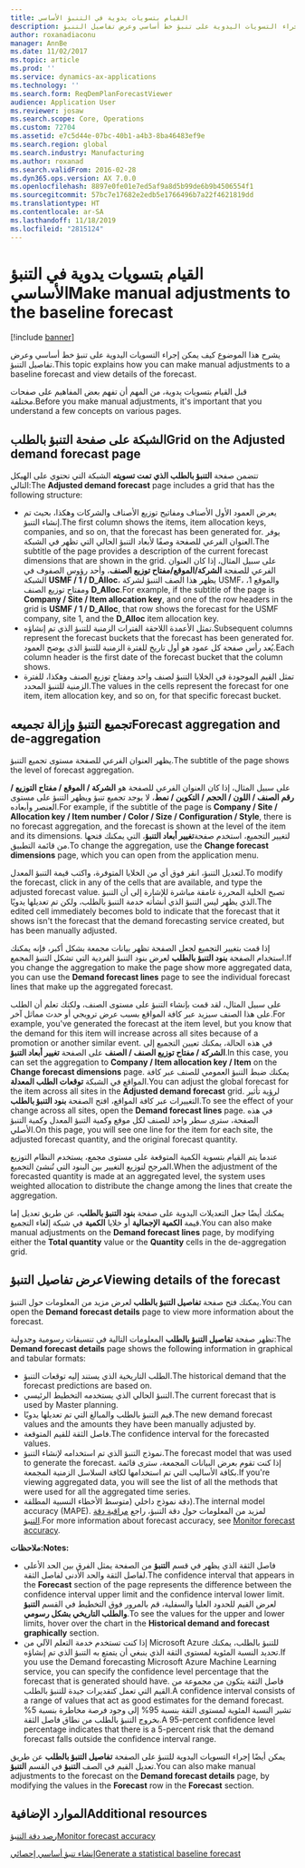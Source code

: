 ```yaml
---
title: القيام بتسويات يدوية في التنبؤ الأساسي
description: يشرح هذا الموضوع كيف يمكن إجراء التسويات اليدوية على تنبؤ خط أساسي وعرض تفاصيل التنبؤ.
author: roxanadiaconu
manager: AnnBe
ms.date: 11/02/2017
ms.topic: article
ms.prod: ''
ms.service: dynamics-ax-applications
ms.technology: ''
ms.search.form: ReqDemPlanForecastViewer
audience: Application User
ms.reviewer: josaw
ms.search.scope: Core, Operations
ms.custom: 72704
ms.assetid: e7c5d44e-07bc-40b1-a4b3-8ba46483ef9e
ms.search.region: global
ms.search.industry: Manufacturing
ms.author: roxanad
ms.search.validFrom: 2016-02-28
ms.dyn365.ops.version: AX 7.0.0
ms.openlocfilehash: 8897e0fe01e7ed5af9a8d5b99de6b9b4506554f1
ms.sourcegitcommit: 57bc7e17682e2edb5e1766496b7a22f4621819dd
ms.translationtype: HT
ms.contentlocale: ar-SA
ms.lasthandoff: 11/18/2019
ms.locfileid: "2815124"
---
```

# <a name="make-manual-adjustments-to-the-baseline-forecast"></a><span data-ttu-id="c4216-103">القيام بتسويات يدوية في التنبؤ الأساسي</span><span class="sxs-lookup"><span data-stu-id="c4216-103">Make manual adjustments to the baseline forecast</span></span>

[!include [banner](../includes/banner.md)]

<span data-ttu-id="c4216-104">يشرح هذا الموضوع كيف يمكن إجراء التسويات اليدوية على تنبؤ خط أساسي وعرض تفاصيل التنبؤ.</span><span class="sxs-lookup"><span data-stu-id="c4216-104">This topic explains how you can make manual adjustments to a baseline forecast and view details of the forecast.</span></span> 

<span data-ttu-id="c4216-105">قبل القيام بتسويات يدوية، من المهم أن تفهم بعض المفاهيم على صفحات مختلفة.</span><span class="sxs-lookup"><span data-stu-id="c4216-105">Before you make manual adjustments, it's important that you understand a few concepts on various pages.</span></span>

## <a name="grid-on-the-adjusted-demand-forecast-page"></a><span data-ttu-id="c4216-106">الشبكة على صفحة التنبؤ بالطلب</span><span class="sxs-lookup"><span data-stu-id="c4216-106">Grid on the Adjusted demand forecast page</span></span>
<span data-ttu-id="c4216-107">تتضمن صفحة **‏‫‏‫التنبؤ بالطلب‬ الذي تمت تسويته‬** الشبكة التي تحتوي على الهيكل التالي:</span><span class="sxs-lookup"><span data-stu-id="c4216-107">The **Adjusted demand forecast** page includes a grid that has the following structure:</span></span>

-   <span data-ttu-id="c4216-108">يعرض العمود الأول الأصناف ومفاتيح توزيع الأصناف والشركات وهكذا، بحيث تم إنشاء التنبؤ.</span><span class="sxs-lookup"><span data-stu-id="c4216-108">The first column shows the items, item allocation keys, companies, and so on, that the forecast has been generated for.</span></span> <span data-ttu-id="c4216-109">يوفر العنوان الفرعي للصفحة وصفًا لأبعاد التنبؤ الحالي التي تظهر في الشبكة.</span><span class="sxs-lookup"><span data-stu-id="c4216-109">The subtitle of the page provides a description of the current forecast dimensions that are shown in the grid.</span></span> <span data-ttu-id="c4216-110">على سبيل المثال، إذا كان العنوان الفرعي للصفحة **الشركة/الموقع/مفتاح توزيع الصنف**، وأحد رؤوس الصفوف في الشبكة **USMF / 1 / D\_Alloc**، يظهر هذا الصف التنبؤ لشركة USMF، والموقع 1، ومفتاح توزيع الصنف **D\_Alloc**.</span><span class="sxs-lookup"><span data-stu-id="c4216-110">For example, if the subtitle of the page is **Company / Site / Item allocation key**, and one of the row headers in the grid is **USMF / 1 / D\_Alloc**, that row shows the forecast for the USMF company, site 1, and the **D\_Alloc** item allocation key.</span></span>
-   <span data-ttu-id="c4216-111">تمثل الأعمدة اللاحقة الفترات الزمنية للتنبؤ الذي تم إنشاؤه.</span><span class="sxs-lookup"><span data-stu-id="c4216-111">Subsequent columns represent the forecast buckets that the forecast has been generated for.</span></span> <span data-ttu-id="c4216-112">يُعد رأس صفحة كل عمود هو أول تاريخ للفترة الزمنية للتنبؤ الذي يوضح العمود.</span><span class="sxs-lookup"><span data-stu-id="c4216-112">Each column header is the first date of the forecast bucket that the column shows.</span></span>
-   <span data-ttu-id="c4216-113">تمثل القيم الموجودة في الخلايا التنبؤ لصنف واحد ومفتاح توزيع الصنف وهكذا، للفترة الزمنية للتنبؤ المحدد.</span><span class="sxs-lookup"><span data-stu-id="c4216-113">The values in the cells represent the forecast for one item, item allocation key, and so on, for that specific forecast bucket.</span></span>

## <a name="forecast-aggregation-and-de-aggregation"></a><span data-ttu-id="c4216-114">تجميع التنبؤ وإزالة تجميعه</span><span class="sxs-lookup"><span data-stu-id="c4216-114">Forecast aggregation and de-aggregation</span></span>
<span data-ttu-id="c4216-115">يظهر العنوان الفرعي للصفحة مستوى تجميع التنبؤ.</span><span class="sxs-lookup"><span data-stu-id="c4216-115">The subtitle of the page shows the level of forecast aggregation.</span></span> 

<span data-ttu-id="c4216-116">على سبيل المثال، إذا كان العنوان الفرعي للصفحة هو **الشركة / الموقع / مفتاح التوزيع / رقم الصنف / اللون / الحجم / التكوين / نمط**، لا يوجد تجميع تنبؤ ويظهر التنبؤ على مستوى العنصر وأبعاده.</span><span class="sxs-lookup"><span data-stu-id="c4216-116">For example, if the subtitle of the page is **Company / Site / Allocation key / Item number / Color / Size / Configuration / Style**, there is no forecast aggregation, and the forecast is shown at the level of the item and its dimensions.</span></span> <span data-ttu-id="c4216-117">لتغيير التجميع، استخدم صفحة**تغيير أبعاد التنبؤ**، التي يمكنك فتحها من قائمة التطبيق.</span><span class="sxs-lookup"><span data-stu-id="c4216-117">To change the aggregation, use the **Change forecast dimensions** page, which you can open from the application menu.</span></span> 

<span data-ttu-id="c4216-118">لتعديل التنبؤ، انقر فوق أي من الخلايا المتوفرة، واكتب قيمة التنبؤ المعدل.</span><span class="sxs-lookup"><span data-stu-id="c4216-118">To modify the forecast, click in any of the cells that are available, and type the adjusted forecast value.</span></span> <span data-ttu-id="c4216-119">تصبح الخلية المحررة غامقة مباشرة للإشارة إلى أن التنبؤ الذي يظهر ليس التنبؤ الذي أنشأته خدمة التنبؤ بالطلب، ولكن تم تعديلها يدويًا.</span><span class="sxs-lookup"><span data-stu-id="c4216-119">The edited cell immediately becomes bold to indicate that the forecast that it shows isn't the forecast that the demand forecasting service created, but has been manually adjusted.</span></span> 

<span data-ttu-id="c4216-120">إذا قمت بتغيير التجميع لجعل الصفحة تظهر بيانات مجمعة بشكل أكبر، فإنه يمكنك استخدام الصفحة **بنود التنبؤ بالطلب** لعرض بنود التنبؤ الفردية التي تشكل التنبؤ المجمع.</span><span class="sxs-lookup"><span data-stu-id="c4216-120">If you change the aggregation to make the page show more aggregated data, you can use the **Demand forecast lines** page to see the individual forecast lines that make up the aggregated forecast.</span></span> 

<span data-ttu-id="c4216-121">على سبيل المثال، لقد قمت بإنشاء التنبؤ على مستوى الصنف، ولكنك تعلم أن الطلب على هذا الصنف سيزيد عبر كافة المواقع بسبب عرض ترويجي أو حدث مماثل آخر.</span><span class="sxs-lookup"><span data-stu-id="c4216-121">For example, you've generated the forecast at the item level, but you know that the demand for this item will increase across all sites because of a promotion or another similar event.</span></span> <span data-ttu-id="c4216-122">في هذه الحالة، يمكنك تعيين التجميع إلى **الشركة / مفتاح توزيع الصنف / الصنف** على الصفحة **تغيير أبعاد التنبؤ**.</span><span class="sxs-lookup"><span data-stu-id="c4216-122">In this case, you can set the aggregation to **Company / Item allocation key / Item** on the **Change forecast dimensions** page.</span></span> <span data-ttu-id="c4216-123">يمكنك ضبط التنبؤ العمومي للصنف عبر كافة المواقع في الشبكة **توقعات الطلب المعدلة**.</span><span class="sxs-lookup"><span data-stu-id="c4216-123">You can adjust the global forecast for the item across all sites in the **Adjusted demand forecast** grid.</span></span> <span data-ttu-id="c4216-124">لرؤية تأثير التغييرات عبر كافة المواقع، افتح الصفحة **بنود التنبؤ بالطلب**.</span><span class="sxs-lookup"><span data-stu-id="c4216-124">To see the effect of your change across all sites, open the **Demand forecast lines** page.</span></span> <span data-ttu-id="c4216-125">في هذه الصفحة، سترى سطر واحد للصنف لكل موقع وكمية التنبؤ المعدل وكمية التنبؤ الأصلي.</span><span class="sxs-lookup"><span data-stu-id="c4216-125">On this page, you will see one line for the item for each site, the adjusted forecast quantity, and the original forecast quantity.</span></span> 

<span data-ttu-id="c4216-126">عندما يتم القيام بتسوية الكمية المتوقعة على مستوى مجمع، يستخدم النظام التوزيع المرجح لتوزيع التغيير بين البنود التي تُنشئ التجميع.</span><span class="sxs-lookup"><span data-stu-id="c4216-126">When the adjustment of the forecasted quantity is made at an aggregated level, the system uses weighted allocation to distribute the change among the lines that create the aggregation.</span></span> 

<span data-ttu-id="c4216-127">يمكنك أيضًا جعل التعديلات اليدوية على صفحة **بنود التنبؤ بالطلب**، عن طريق تعديل إما قيمة **الكمية الإجمالية** أو خلايا **الكمية** في شبكة إلغاء التجميع.</span><span class="sxs-lookup"><span data-stu-id="c4216-127">You can also make manual adjustments on the **Demand forecast lines** page, by modifying either the **Total quantity** value or the **Quantity** cells in the de-aggregation grid.</span></span>

## <a name="viewing-details-of-the-forecast"></a><span data-ttu-id="c4216-128">عرض تفاصيل التنبؤ</span><span class="sxs-lookup"><span data-stu-id="c4216-128">Viewing details of the forecast</span></span>
<span data-ttu-id="c4216-129">يمكنك فتح صفحة **تفاصيل التنبؤ بالطلب** لعرض مزيد من المعلومات حول التنبؤ.</span><span class="sxs-lookup"><span data-stu-id="c4216-129">You can open the **Demand forecast details** page to view more information about the forecast.</span></span> 

<span data-ttu-id="c4216-130">تظهر صفحة **تفاصيل التنبؤ بالطلب** المعلومات التالية في تنسيقات رسومية وجدولية:</span><span class="sxs-lookup"><span data-stu-id="c4216-130">The **Demand forecast details** page shows the following information in graphical and tabular formats:</span></span>

-   <span data-ttu-id="c4216-131">الطلب التاريخية الذي يستند إليه توقعات التنبؤ.</span><span class="sxs-lookup"><span data-stu-id="c4216-131">The historical demand that the forecast predictions are based on.</span></span>
-   <span data-ttu-id="c4216-132">التنبؤ الحالي الذي يستخدمه التخطيط الرئيسي.</span><span class="sxs-lookup"><span data-stu-id="c4216-132">The current forecast that is used by Master planning.</span></span>
-   <span data-ttu-id="c4216-133">قيم التنبؤ بالطلب والمبالغ التي تم تعديلها يدويًا.</span><span class="sxs-lookup"><span data-stu-id="c4216-133">The new demand forecast values and the amounts they have been manually adjusted by.</span></span>
-   <span data-ttu-id="c4216-134">فاصل الثقة للقيم المتوقعة.</span><span class="sxs-lookup"><span data-stu-id="c4216-134">The confidence interval for the forecasted values.</span></span>
-   <span data-ttu-id="c4216-135">نموذج التنبؤ الذي تم استخدامه لإنشاء التنبؤ.</span><span class="sxs-lookup"><span data-stu-id="c4216-135">The forecast model that was used to generate the forecast.</span></span> <span data-ttu-id="c4216-136">إذا كنت تقوم بعرض البيانات المجمعة، سترى قائمة بكافة الأساليب التي تم استخدامها لكافة السلاسل الزمنية المجمعة.</span><span class="sxs-lookup"><span data-stu-id="c4216-136">If you're viewing aggregated data, you will see the list of all the methods that were used for all the aggregated time series.</span></span>
-   <span data-ttu-id="c4216-137">دقة نموذج داخلي (‏‫متوسط الأخطاء النسبية المطلقة‬).</span><span class="sxs-lookup"><span data-stu-id="c4216-137">The internal model accuracy (MAPE).</span></span> <span data-ttu-id="c4216-138">لمزيد من المعلومات حول دقة التنبؤ، راجع [مراقبة دقة التنبؤ](monitor-forecast-accuracy.md).</span><span class="sxs-lookup"><span data-stu-id="c4216-138">For more information about forecast accuracy, see [Monitor forecast accuracy](monitor-forecast-accuracy.md).</span></span>

<span data-ttu-id="c4216-139">**ملاحظات:**</span><span class="sxs-lookup"><span data-stu-id="c4216-139">**Notes:**</span></span>

-   <span data-ttu-id="c4216-140">فاصل الثقة الذي يظهر في قسم **التنبؤ** من الصفحة يمثل الفرق بين الحد الأعلى لفاصل الثقة والحد الأدنى لفاصل الثقة.</span><span class="sxs-lookup"><span data-stu-id="c4216-140">The confidence interval that appears in the **Forecast** section of the page represents the difference between the confidence interval upper limit and the confidence interval lower limit.</span></span> <span data-ttu-id="c4216-141">لعرض القيم للحدود العليا والسفلية، قم بالمرور فوق التخطيط في القسم **‏‫التنبؤ والطلب التاريخي بشكل رسومي‬**.</span><span class="sxs-lookup"><span data-stu-id="c4216-141">To see the values for the upper and lower limits, hover over the chart in the **Historical demand and forecast graphically** section.</span></span>
-   <span data-ttu-id="c4216-142">إذا كنت تستخدم خدمة التعلم الآلي من Microsoft Azure للتنبؤ بالطلب، يمكنك تحديد النسبة المئوية لمستوى الثقة الذي ينبغي أن يتمتع به التنبؤ الذي تم إنشاؤه.</span><span class="sxs-lookup"><span data-stu-id="c4216-142">If you use the Demand forecasting Microsoft Azure Machine Learning service, you can specify the confidence level percentage that the forecast that is generated should have.</span></span> <span data-ttu-id="c4216-143">فاصل الثقة يتكون من مجموعة من القيم التي تعمل كتقديرات جيدة للتنبؤ بالطلب.</span><span class="sxs-lookup"><span data-stu-id="c4216-143">A confidence interval consists of a range of values that act as good estimates for the demand forecast.</span></span> <span data-ttu-id="c4216-144">تشير النسبة المئوية لمستوى الثقة بنسبة 95% إلى وجود فرصة مخاطرة بنسبة 5% بخروج التنبؤ بالطلب من نطاق فاصل الثقة.</span><span class="sxs-lookup"><span data-stu-id="c4216-144">A 95-percent confidence level percentage indicates that there is a 5-percent risk that the demand forecast falls outside the confidence interval range.</span></span>

<span data-ttu-id="c4216-145">يمكن أيضًا إجراء التسويات اليدوية للتنبؤ على الصفحة **تفاصيل التنبؤ بالطلب** عن طريق تعديل القيم في الصف **التنبؤ** في القسم **التنبؤ**.</span><span class="sxs-lookup"><span data-stu-id="c4216-145">You can also make manual adjustments to the forecast on the **Demand forecast details** page, by modifying the values in the **Forecast** row in the **Forecast** section.</span></span>

<a name="additional-resources"></a><span data-ttu-id="c4216-146">الموارد الإضافية</span><span class="sxs-lookup"><span data-stu-id="c4216-146">Additional resources</span></span>
--------

[<span data-ttu-id="c4216-147">رصد دقة التنبؤ​</span><span class="sxs-lookup"><span data-stu-id="c4216-147">Monitor forecast accuracy</span></span>](monitor-forecast-accuracy.md)

[<span data-ttu-id="c4216-148">إنشاء تنبؤ أساسي إحصائي</span><span class="sxs-lookup"><span data-stu-id="c4216-148">Generate a statistical baseline forecast</span></span>](generate-statistical-baseline-forecast.md)



